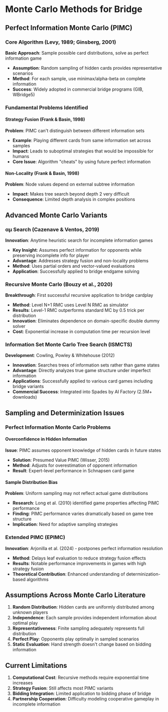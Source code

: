# Monte Carlo Methods for Bridge

## Perfect Information Monte Carlo (PIMC)

### Core Algorithm (Levy, 1989; Ginsberg, 2001)
**Basic Approach**: Sample possible card distributions, solve as perfect information game
- **Assumption**: Random sampling of hidden cards provides representative scenarios
- **Method**: For each sample, use minimax/alpha-beta on complete information
- **Success**: Widely adopted in commercial bridge programs (GIB, WBridge5)

### Fundamental Problems Identified

#### Strategy Fusion (Frank & Basin, 1998)
**Problem**: PIMC can't distinguish between different information sets
- **Example**: Playing different cards from same information set across samples
- **Impact**: Leads to suboptimal strategies that would be impossible for humans
- **Core Issue**: Algorithm "cheats" by using future perfect information

#### Non-Locality (Frank & Basin, 1998)  
**Problem**: Node values depend on external subtree information
- **Impact**: Makes tree search beyond depth 2 very difficult
- **Consequence**: Limited depth analysis in complex positions

## Advanced Monte Carlo Variants

### αμ Search (Cazenave & Ventos, 2019)
**Innovation**: Anytime heuristic search for incomplete information games
- **Key Insight**: Assumes perfect information for opponents while preserving incomplete info for player
- **Advantage**: Addresses strategy fusion and non-locality problems
- **Method**: Uses partial orders and vector-valued evaluations
- **Application**: Successfully applied to bridge endgame solving

### Recursive Monte Carlo (Bouzy et al., 2020)
**Breakthrough**: First successful recursive application to bridge cardplay
- **Method**: Level N+1 RMC uses Level N RMC as simulator
- **Results**: Level-1 RMC outperforms standard MC by 0.5 trick per distribution
- **Innovation**: Eliminates dependence on domain-specific double dummy solver
- **Cost**: Exponential increase in computation time per recursion level

### Information Set Monte Carlo Tree Search (ISMCTS)
**Development**: Cowling, Powley & Whitehouse (2012)
- **Innovation**: Searches trees of information sets rather than game states
- **Advantage**: Directly analyzes true game structure under imperfect information
- **Applications**: Successfully applied to various card games including bridge variants
- **Commercial Success**: Integrated into Spades by AI Factory (2.5M+ downloads)

## Sampling and Determinization Issues

### Perfect Information Monte Carlo Problems

#### Overconfidence in Hidden Information
**Issue**: PIMC assumes opponent knowledge of hidden cards in future states
- **Solution**: Presumed Value PIMC (Wisser, 2015)
- **Method**: Adjusts for overestimation of opponent information
- **Result**: Expert-level performance in Schnapsen card game

#### Sample Distribution Bias
**Problem**: Uniform sampling may not reflect actual game distributions
- **Research**: Long et al. (2010) identified game properties affecting PIMC performance
- **Finding**: PIMC performance varies dramatically based on game tree structure
- **Implication**: Need for adaptive sampling strategies

### Extended PIMC (EPIMC)
**Innovation**: Arjonilla et al. (2024) - postpones perfect information resolution
- **Method**: Delays leaf evaluation to reduce strategy fusion effects
- **Results**: Notable performance improvements in games with high strategy fusion
- **Theoretical Contribution**: Enhanced understanding of determinization-based algorithms

## Assumptions Across Monte Carlo Literature

1. **Random Distribution**: Hidden cards are uniformly distributed among unknown players
2. **Independence**: Each sample provides independent information about optimal play
3. **Representativeness**: Finite sampling adequately represents full distribution
4. **Perfect Play**: Opponents play optimally in sampled scenarios
5. **Static Evaluation**: Hand strength doesn't change based on bidding information

## Current Limitations

1. **Computational Cost**: Recursive methods require exponential time increases
2. **Strategy Fusion**: Still affects most PIMC variants
3. **Bidding Integration**: Limited application to bidding phase of bridge
4. **Partnership Cooperation**: Difficulty modeling cooperative gameplay in incomplete information